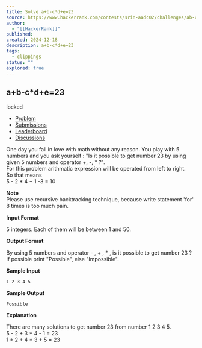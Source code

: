 ```yaml
---
title: Solve a+b-c*d+e=23
source: https://www.hackerrank.com/contests/srin-aadc02/challenges/ab-cde23
author:
  - "[[HackerRank]]"
published: 
created: 2024-12-18
description: a+b-c*d+e=23
tags:
  - clippings
status: ""
explored: true
---
```

## a+b-c\*d+e=23

locked

- [Problem](https://www.hackerrank.com/contests/srin-aadc02/challenges/ab-cde23)
- [Submissions](https://www.hackerrank.com/contests/srin-aadc02/challenges/ab-cde23/submissions)
- [Leaderboard](https://www.hackerrank.com/contests/srin-aadc02/challenges/ab-cde23/leaderboard)
- [Discussions](https://www.hackerrank.com/contests/srin-aadc02/challenges/ab-cde23/forum)

One day you fall in love with math without any reason. You play with 5 numbers and you ask yourself : "Is it possible to get number 23 by using given 5 numbers and operator +, -, \* ?".  
For this problem arithmatic expression will be operated from left to right.  
So that means  
5 - 2 \* 4 + 1 -3 = 10

**Note**  
Please use recursive backtracking technique, because write statement 'for' 8 times is too much pain.

**Input Format**

5 integers. Each of them will be between 1 and 50.

**Output Format**

By using 5 numbers and operator - , + , \* , is it possible to get number 23 ?  
If possible print "Possible", else "Impossible".

**Sample Input**

```
1 2 3 4 5
```

**Sample Output**

```
Possible
```

**Explanation**

There are many solutions to get number 23 from number 1 2 3 4 5.  
5 - 2 + 3 \* 4 - 1 = 23  
1 \* 2 + 4 \* 3 + 5 = 23